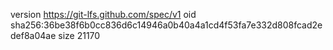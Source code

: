 version https://git-lfs.github.com/spec/v1
oid sha256:36be38f6b0cc836d6c14946a0b40a4a1cd4f53fa7e332d808fcad2edef8a04ae
size 21170
